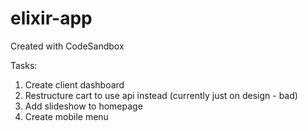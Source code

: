 # elixir-app
Created with CodeSandbox

Tasks:
1. Create client dashboard
2. Restructure cart to use api instead (currently just on design - bad)
3. Add slideshow to homepage 
4. Create mobile menu
 